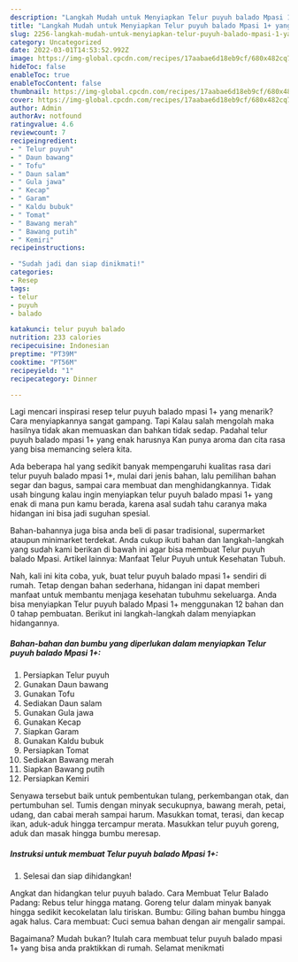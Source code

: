 ```yaml
---
description: "Langkah Mudah untuk Menyiapkan Telur puyuh balado Mpasi 1+ yang Bisa Manjain Lidah, Buat Buka Puasa Enak Banget"
title: "Langkah Mudah untuk Menyiapkan Telur puyuh balado Mpasi 1+ yang Bisa Manjain Lidah, Buat Buka Puasa Enak Banget"
slug: 2256-langkah-mudah-untuk-menyiapkan-telur-puyuh-balado-mpasi-1-yang-bisa-manjain-lidah-buat-buka-puasa-enak-banget
category: Uncategorized
date: 2022-03-01T14:53:52.992Z
image: https://img-global.cpcdn.com/recipes/17aabae6d18eb9cf/680x482cq70/telur-puyuh-balado-mpasi-1-foto-resep-utama.jpg
hideToc: false
enableToc: true
enableTocContent: false
thumbnail: https://img-global.cpcdn.com/recipes/17aabae6d18eb9cf/680x482cq70/telur-puyuh-balado-mpasi-1-foto-resep-utama.jpg
cover: https://img-global.cpcdn.com/recipes/17aabae6d18eb9cf/680x482cq70/telur-puyuh-balado-mpasi-1-foto-resep-utama.jpg
author: Admin
authorAv: notfound
ratingvalue: 4.6
reviewcount: 7
recipeingredient:
- " Telur puyuh"
- " Daun bawang"
- " Tofu"
- " Daun salam"
- " Gula jawa"
- " Kecap"
- " Garam"
- " Kaldu bubuk"
- " Tomat"
- " Bawang merah"
- " Bawang putih"
- " Kemiri"
recipeinstructions:

- "Sudah jadi dan siap dinikmati!"
categories:
- Resep
tags:
- telur
- puyuh
- balado

katakunci: telur puyuh balado 
nutrition: 233 calories
recipecuisine: Indonesian
preptime: "PT39M"
cooktime: "PT56M"
recipeyield: "1"
recipecategory: Dinner

---
```



Lagi mencari inspirasi resep telur puyuh balado mpasi 1+ yang menarik? Cara menyiapkannya sangat gampang. Tapi Kalau salah mengolah maka hasilnya tidak akan memuaskan dan bahkan tidak sedap. Padahal telur puyuh balado mpasi 1+ yang enak harusnya Kan punya aroma dan cita rasa yang bisa memancing selera kita.


Ada beberapa hal yang sedikit banyak mempengaruhi kualitas rasa dari telur puyuh balado mpasi 1+, mulai dari jenis bahan, lalu pemilihan bahan segar dan bagus, sampai cara membuat dan menghidangkannya. Tidak usah bingung kalau ingin menyiapkan telur puyuh balado mpasi 1+ yang enak di mana pun kamu berada, karena asal sudah tahu caranya maka hidangan ini bisa jadi suguhan spesial.

Bahan-bahannya juga bisa anda beli di pasar tradisional, supermarket ataupun minimarket terdekat. Anda cukup ikuti bahan dan langkah-langkah yang sudah kami berikan di bawah ini agar bisa membuat Telur puyuh balado Mpasi. Artikel lainnya: Manfaat Telur Puyuh untuk Kesehatan Tubuh.


Nah, kali ini kita coba, yuk, buat telur puyuh balado mpasi 1+ sendiri di rumah. Tetap dengan bahan sederhana, hidangan ini dapat memberi manfaat untuk membantu menjaga kesehatan tubuhmu sekeluarga. Anda bisa menyiapkan Telur puyuh balado Mpasi 1+ menggunakan 12 bahan dan 0 tahap pembuatan. Berikut ini langkah-langkah dalam menyiapkan hidangannya.

<!--inarticleads1-->

##### Bahan-bahan dan bumbu yang diperlukan dalam menyiapkan Telur puyuh balado Mpasi 1+:

1. Persiapkan  Telur puyuh
1. Gunakan  Daun bawang
1. Gunakan  Tofu
1. Sediakan  Daun salam
1. Gunakan  Gula jawa
1. Gunakan  Kecap
1. Siapkan  Garam
1. Gunakan  Kaldu bubuk
1. Persiapkan  Tomat
1. Sediakan  Bawang merah
1. Siapkan  Bawang putih
1. Persiapkan  Kemiri


Senyawa tersebut baik untuk pembentukan tulang, perkembangan otak, dan pertumbuhan sel. Tumis dengan minyak secukupnya, bawang merah, petai, udang, dan cabai merah sampai harum. Masukkan tomat, terasi, dan kecap ikan, aduk-aduk hingga tercampur merata. Masukkan telur puyuh goreng, aduk dan masak hingga bumbu meresap. 

<!--inarticleads2-->

##### Instruksi untuk membuat Telur puyuh balado Mpasi 1+:


1. Selesai dan siap dihidangkan!

Angkat dan hidangkan telur puyuh balado. Cara Membuat Telur Balado Padang: Rebus telur hingga matang. Goreng telur dalam minyak banyak hingga sedikit kecokelatan lalu tiriskan. Bumbu: Giling bahan bumbu hingga agak halus. Cara membuat: Cuci semua bahan dengan air mengalir sampai. 

Bagaimana? Mudah bukan? Itulah cara membuat telur puyuh balado mpasi 1+ yang bisa anda praktikkan di rumah. Selamat menikmati
